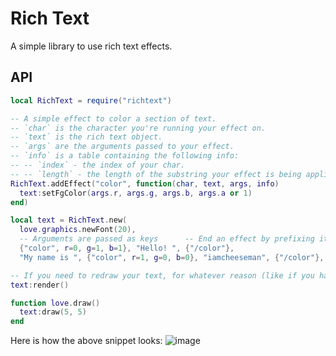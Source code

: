 # Rich Text

A simple library to use rich text effects.

## API

```lua
local RichText = require("richtext")

-- A simple effect to color a section of text.
-- `char` is the character you're running your effect on.
-- `text` is the rich text object.
-- `args` are the arguments passed to your effect.
-- `info` is a table containing the following info:
-- -- `index` - the index of your char.
-- -- `length` - the length of the substring your effect is being applied to.
RichText.addEffect("color", function(char, text, args, info)
  text:setFgColor(args.r, args.g, args.b, args.a or 1)
end)

local text = RichText.new(
  love.graphics.newFont(20),
  -- Arguments are passed as keys      -- End an effect by prefixing it's name with `/`
  {"color", r=0, g=1, b=1}, "Hello! ", {"/color"},
  "My name is ", {"color", r=1, g=0, b=0}, "iamcheeseman", {"/color"}, "!")

-- If you need to redraw your text, for whatever reason (like if you have a wave effect), then you can do so with `:render()`:
text:render()

function love.draw()
  text:draw(5, 5)
end
```

Here is how the above snippet looks:
![image](https://github.com/IAmCheeseman/love-rich-text/assets/64710123/1e365668-9415-484e-8f0a-2ca7e9b03b6f)


